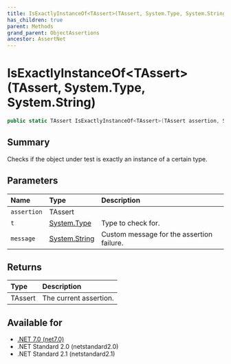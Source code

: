 ```yaml
---
title: IsExactlyInstanceOf<TAssert>(TAssert, System.Type, System.String)
has_children: true
parent: Methods
grand_parent: ObjectAssertions
ancestor: AssertNet
---
```

# IsExactlyInstanceOf&lt;TAssert&gt;(TAssert, System.Type, System.String)

```csharp
public static TAssert IsExactlyInstanceOf<TAssert>(TAssert assertion, System.Type t, System.String message);
```

## Summary
Checks if the object under test is exactly an instance of a certain type.

## Parameters
|Name|Type|Description|
|:-|:-|:-|
|`assertion`|TAssert||
|`t`|[System.Type](https://learn.microsoft.com/en-us/dotnet/api/system.type)|Type to check for.|
|`message`|[System.String](https://learn.microsoft.com/en-us/dotnet/api/system.string)|Custom message for the assertion failure.|

## Returns
|Type|Description|
|:-|:-|
|TAssert|The current assertion.|

## Available for
- [.NET 7.0 (net7.0)](https://versionsof.net/core/7.0/)
- .NET Standard 2.0 (netstandard2.0)
- .NET Standard 2.1 (netstandard2.1)
